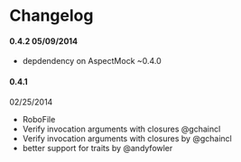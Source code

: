 # Changelog

#### 0.4.2 05/09/2014

* depdendency on AspectMock ~0.4.0



#### 0.4.1
 02/25/2014

* RoboFile
* Verify invocation arguments with closures @gchaincl
* Verify invocation arguments with closures by @gchaincl
* better support for traits by @andyfowler
